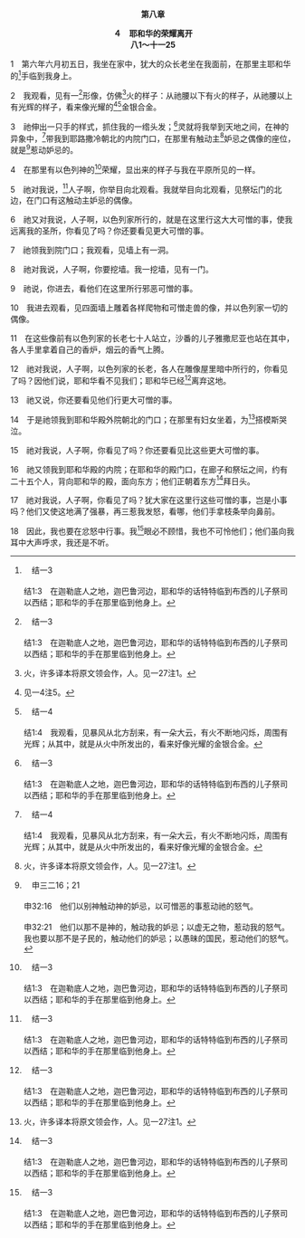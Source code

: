 <p style="text-align:center;font-weight:bold;">第八章</p>

<p style="text-align:center;font-weight:bold;">４　耶和华的荣耀离开<br>八1～十一25</p>

1　第六年六月初五日，我坐在家中，犹大的众长老坐在我面前，在那里主耶和华的[^a]手临到我身上。

[^a]:　结一3<br><br>结1:3　在迦勒底人之地，迦巴鲁河边，耶和华的话特特临到布西的儿子祭司以西结；耶和华的手在那里临到他身上。

2　我观看，见有一[^a]形像，仿佛[^1]火的样子：从祂腰以下有火的样子，从祂腰以上有光辉的样子，看来像光耀的[^2][^b]金银合金。

[^1]:火，许多译本将原文领会作，人。见一27注1。

[^2]:见一4注5。

[^a]:　结一26～27<br><br>结1:26　在他们头以上的穹苍之上，有宝座的样式，像蓝宝石的样子；在宝座的样式以上，有一位的样式好像人的样子。<br><br>结1:27　我见从祂腰以上，看来好像光耀的金银合金，有仿佛火的样子四面包围；又见从祂腰以下，有仿佛火的样子。祂周围都有光辉。

[^b]:　结一4<br><br>结1:4　我观看，见暴风从北方刮来，有一朵大云，有火不断地闪烁，周围有光辉；从其中，就是从火中所发出的，看来好像光耀的金银合金。

3　祂伸出一只手的样式，抓住我的一绺头发；[^a]灵就将我举到天地之间，在神的异象中，[^b]带我到耶路撒冷朝北的内院门口，在那里有触动主[^1]妒忌之偶像的座位，就是[^c]惹动妒忌的。

[^1]:在八～九章，神的荣耀与偶像相对。在殿的墙上有假神的像，但在殿之上有主的荣耀。主的荣耀不能容忍假神的像，这些像惹起主的妒忌。因着殿中的偶像，神的荣耀就逐步退出，先离开殿，然后离开城，最后离开祂的百姓(九3，十19，十一23)。见十一23注1。

[^a]:　结三12<br><br>结3:12　那时，灵将我举起，我就听见在我身后有震动轰轰的声音，说，从耶和华的所在显出来的荣耀是当受颂赞的！

[^b]:　结十一1；24；四十2<br><br>结11:1　灵将我举起，带到耶和华殿向东的东门；看哪，在门口有二十五个人，我见其中有民间的首领押朔的儿子雅撒尼亚，和比拿雅的儿子毗拉提。<br><br>结11:24　灵将我举起，在异象中借着神的灵将我带进迦勒底，到被掳的人那里。我所见的异象就离我上升去了。<br><br>结40:2　在神的异象中，祂带我到以色列地，把我安置在极高的山上；在山上的南边有仿佛一座城的建筑。

[^c]:　申三二16；21<br><br>申32:16　他们以别神触动神的妒忌，以可憎恶的事惹动祂的怒气。<br><br>申32:21　他们以那不是神的，触动我的妒忌；以虚无之物，惹动我的怒气。我也要以那不是子民的，触动他们的妒忌；以愚昧的国民，惹动他们的怒气。

4　在那里有以色列神的[^a]荣耀，显出来的样子与我在平原所见的一样。

[^a]:　结一28；三23<br><br>结1:28　下雨的日子，云中虹的样子怎样，周围光辉的样子也是怎样。这就是耶和华荣耀的样式显出来的样子。我一看见就面伏于地，又听见一位说话的声音。<br><br>结3:23　于是我起来，出到平原去。不料，耶和华的荣耀立在那里，正如我在迦巴鲁河边所见的荣耀一样，我就面伏于地。

5　祂对我说，[^a]人子啊，你举目向北观看。我就举目向北观看，见祭坛门的北边，在门口有这触动主妒忌的偶像。

[^a]:　结二1<br><br>结2:1　祂对我说，人子啊，你站起来，我要和你说话。

6　祂又对我说，人子啊，以色列家所行的，就是在这里行这大大可憎的事，使我远离我的圣所，你看见了吗？你还要看见更大可憎的事。

7　祂领我到院门口；我观看，见墙上有一洞。

8　祂对我说，人子啊，你要挖墙。我一挖墙，见有一门。

9　祂说，你进去，看他们在这里所行邪恶可憎的事。

10　我进去观看，见四面墙上雕着各样爬物和可憎走兽的像，并以色列家一切的偶像。

11　在这些像前有以色列家的长老七十人站立，沙番的儿子雅撒尼亚也站在其中，各人手里拿着自己的香炉，烟云的香气上腾。

12　祂对我说，人子啊，以色列家的长老，各人在雕像屋里暗中所行的，你看见了吗？因他们说，耶和华看不见我们；耶和华已经[^a]离弃这地。

[^a]:　结九9<br><br>结9:9　祂对我说，以色列家和犹大家的罪孽极其重大；这地满了流血的事，城里满了冤屈；因为他们说，耶和华已经离弃这地，祂看不见我们。

13　祂又说，你还要看见他们行更大可憎的事。

14　于是祂领我到耶和华殿外院朝北的门口；在那里有妇女坐着，为[^1]搭模斯哭泣。

[^1]:米所波大米人的一个神祇。

15　祂对我说，人子啊，你看见了吗？你还要看见比这些更大可憎的事。

16　祂又领我到耶和华殿的内院；在耶和华的殿门口，在廊子和祭坛之间，约有二十五个人，背向耶和华的殿，面向东方；他们正朝着东方[^a]拜日头。

[^a]:　申四19；王下二三5；11<br><br>申4:19　又恐怕你向天举目观看，见耶和华你的神为天下万民所摆列的日月星，就是天上的万象，便被勾引，去敬拜事奉它们。<br><br>王下23:5　从前犹大诸王所立拜偶像的祭司，在犹大城邑的邱坛和耶路撒冷的周围烧香，现在王都废去，又废去向巴力和日、月、星宿并天上万象烧香的人；<br><br>王下23:11　又将犹大诸王在耶和华殿入口，在圣殿区域内靠近太监拿单米勒的屋子，向日头所献的马废去，且将献给日头的车用火焚烧。

17　祂对我说，人子啊，你看见了吗？犹大家在这里行这些可憎的事，岂是小事吗？他们又使这地满了强暴，再三惹我发怒，看哪，他们手拿枝条举向鼻前。

18　因此，我也要在忿怒中行事。我[^a]眼必不顾惜，我也不可怜他们；他们虽向我耳中大声呼求，我还是不听。

[^a]:　结五11<br><br>结5:11　主耶和华说，因此，我指着我的生存起誓，因你用一切可憎的物、可厌的事玷污了我的圣所，故此，我定要收回我的眼目，我眼必不顾惜你，我也不可怜你。


